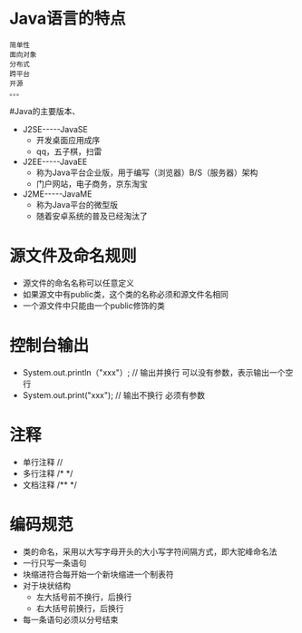 # Java语言的特点
	简单性
	面向对象
	分布式
	跨平台
	开源	
	。。。

#Java的主要版本、
- J2SE-----JavaSE
	- 开发桌面应用成序
	- qq，五子棋，扫雷
- J2EE-----JavaEE
	- 称为Java平台企业版，用于编写（浏览器）B/S（服务器）架构
	- 门户网站，电子商务，京东淘宝
- J2ME-----JavaME
	- 称为Java平台的微型版
	- 随着安卓系统的普及已经淘汰了

# 源文件及命名规则
- 源文件的命名名称可以任意定义
- 如果源文中有public类，这个类的名称必须和源文件名相同
- 一个源文件中只能由一个public修饰的类

# 控制台输出
- System.out.println（"xxx"）;  // 输出并换行 可以没有参数，表示输出一个空行
- System.out.print("xxx");  // 输出不换行 必须有参数

# 注释
- 单行注释 //
- 多行注释 /* */
- 文档注释 /** */

# 编码规范
- 类的命名，采用以大写字母开头的大小写字符间隔方式，即大驼峰命名法
- 一行只写一条语句
- 块缩进符合每开始一个新块缩进一个制表符
- 对于块状结构
	- 左大括号前不换行，后换行
	- 右大括号前换行，后换行
- 每一条语句必须以分号结束